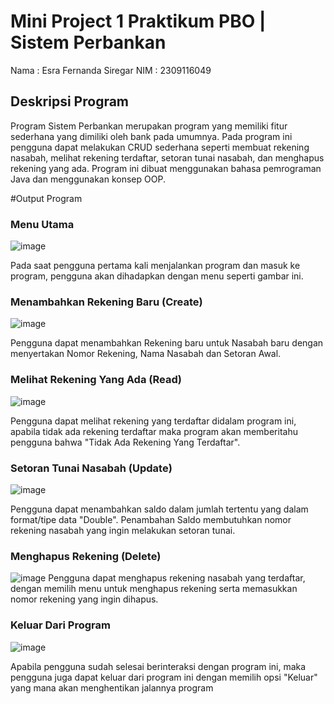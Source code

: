 # Mini Project 1 Praktikum PBO | Sistem Perbankan

Nama : Esra Fernanda Siregar
NIM  : 2309116049

## Deskripsi Program
Program Sistem Perbankan merupakan program yang memiliki fitur sederhana yang dimiliki oleh bank pada umumnya. Pada program ini pengguna dapat melakukan CRUD sederhana seperti membuat rekening nasabah, melihat rekening terdaftar, setoran tunai nasabah, dan menghapus rekening yang ada. Program ini dibuat menggunakan bahasa pemrograman Java dan menggunakan konsep OOP.

#Output Program

### Menu Utama
![image](https://github.com/user-attachments/assets/edcfc16f-1e65-4509-b297-cb3a526ce175)

Pada saat pengguna pertama kali menjalankan program dan masuk ke program, pengguna akan dihadapkan dengan menu seperti gambar ini. 


### Menambahkan Rekening Baru (Create)
![image](https://github.com/user-attachments/assets/a15a254f-e5bb-4a90-b5e5-786fe195cecb)

Pengguna dapat menambahkan Rekening baru untuk Nasabah baru dengan menyertakan Nomor Rekening, Nama Nasabah dan Setoran Awal.


### Melihat Rekening Yang Ada (Read)
![image](https://github.com/user-attachments/assets/dddc553a-b698-4fb5-acad-76c473aa9ae4)

Pengguna dapat melihat rekening yang terdaftar didalam program ini, apabila tidak ada rekening terdaftar maka program akan memberitahu pengguna bahwa "Tidak Ada Rekening Yang Terdaftar".


### Setoran Tunai Nasabah (Update)
![image](https://github.com/user-attachments/assets/796094c8-8223-4ffb-9ba3-5d5e33a71d13)

Pengguna dapat menambahkan saldo dalam jumlah tertentu yang dalam format/tipe data "Double". Penambahan Saldo membutuhkan nomor rekening nasabah yang ingin melakukan setoran tunai.


### Menghapus Rekening (Delete)

![image](https://github.com/user-attachments/assets/0cb2b998-39fc-4640-aa68-0a1a1567cb79)
Pengguna dapat menghapus rekening nasabah yang terdaftar, dengan memilih menu untuk menghapus rekening serta memasukkan nomor rekening yang ingin dihapus.


### Keluar Dari Program
![image](https://github.com/user-attachments/assets/0ed8ca1b-9ad9-4dd5-9dcc-1f7ab8c53e48)

Apabila pengguna sudah selesai berinteraksi dengan program ini, maka pengguna juga dapat keluar dari program ini dengan memilih opsi "Keluar" yang mana akan menghentikan jalannya program

